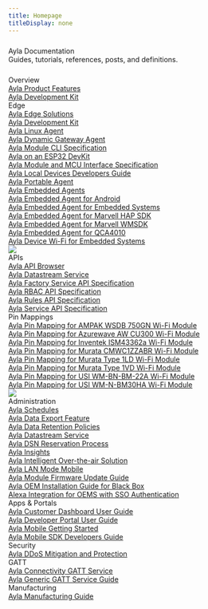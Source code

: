 ```yaml
---
title: Homepage
titleDisplay: none
---
```


<div class="row" style="margin: 24px 0px;">
<div class="col-md-12">
<div class="tagline text-center">Ayla Documentation</div>
<div class="text-center">Guides, tutorials, references, posts, and definitions.</div>
</div>
</div>

<div class="row" style="margin: 24px 0px;">

<div class="col-lg-6 col-md-12 mb-3">
<div class="row">

<div class="col-md-12 mb-3">
<div class="tile">
<div class="tile-title text-center">Overview</div>
<div class="tile-link"><a href="/content/ayla-product-features">Ayla Product Features</a></div>
<div class="tile-link"><a href="/content/ayla-development-kit">Ayla Development Kit</a></div>
</div>
</div>

<div class="col-md-12 mb-3">
<div class="tile">
<div class="tile-title text-center">Edge</div>
<div class="tile-link"><a href="/content/ayla-edge-solutions">Ayla Edge Solutions</a></div>
<div class="tile-link"><a href="/content/ayla-development-kit">Ayla Development Kit</a></div>
<div class="tile-link"><a href="/content/ayla-linux-agent">Ayla Linux Agent</a></div>
<div class="tile-link"><a href="/content/ayla-dynamic-gateway-agent">Ayla Dynamic Gateway Agent</a></div>
<div class="tile-link"><a href="/content/ayla-module-cli-specification">Ayla Module CLI Specification</a></div>
<div class="tile-link"><a href="/content/ayla-on-an-esp32-dev-kit">Ayla on an ESP32 DevKit</a></div>
<div class="tile-link"><a href="/content/ayla-module-and-mcu-interface-specification">Ayla Module and MCU Interface Specification</a></div>
<div class="tile-link"><a href="/content/ayla-local-devices-developers-guide">Ayla Local Devices Developers Guide</a></div>
<div class="tile-link"><a href="/content/ayla-portable-agent">Ayla Portable Agent</a></div>
<div><a data-toggle="collapse" href="#embedded">Ayla Embedded Agents</a></div>
<div class="collapse" id="embedded">
<div class="tile-link"><a href="/content/ayla-embedded-agent-for-android">Ayla Embedded Agent for Android</a></div>
<div class="tile-link"><a href="/content/ayla-embedded-agent-for-embedded-systems">Ayla Embedded Agent for Embedded Systems</a></div>
<div class="tile-link"><a href="/content/ayla-embedded-agent-for-marvell-hap-sdk">Ayla Embedded Agent for Marvell HAP SDK</a></div>
<div class="tile-link"><a href="/content/ayla-embedded-agent-for-marvell-wmsdk">Ayla Embedded Agent for Marvell WMSDK</a></div>
<div class="tile-link"><a href="/content/ayla-embedded-agent-for-qca4010">Ayla Embedded Agent for QCA4010</a></div>
<div class="tile-link"><a href="/content/ayla-device-wi-fi-for-embedded-systems">Ayla Device Wi-Fi for Embedded Systems</a></div>
</div>
</div>
</div>

<div class="col-md-12 mb-3">
<a href="/content/ayla-linux-agent/"><img src="/assets/images/ayla-linux-agent.png" class="img-fluid" style="margin:0 !important;"></a>
</div>

<div class="col-md-12 mb-3">
<div class="tile">
<div class="tile-title text-center">APIs</div>
<div class="tile-link"><a href="/content/ayla-api-browser">Ayla API Browser</a></div>
<div class="tile-link"><a href="/content/ayla-datastream-service">Ayla Datastream Service</a></div>
<div class="tile-link"><a href="/content/ayla-factory-service-api-specification">Ayla Factory Service API Specification</a></div>
<div class="tile-link"><a href="/content/ayla-rbac-api-specification">Ayla RBAC API Specification</a></div>
<div class="tile-link"><a href="/content/ayla-rules-api-specification">Ayla Rules API Specification</a></div>
<div class="tile-link"><a href="/content/ayla-service-api-specification">Ayla Service API Specification</a></div>
</div>
</div>

<div class="col-md-12 mb-3">
<div class="tile">
<div class="tile-title text-center">Pin Mappings</div>
<div class="tile-link"><a href="/content/ayla-pin-mapping-for-ampak-wsdb-750gn-wi-fi-module">Ayla Pin Mapping for AMPAK WSDB 750GN Wi-Fi Module</a></div>
<div class="tile-link"><a href="/content/ayla-pin-mapping-for-azurewave-aw-cu300-wi-fi-module">Ayla Pin Mapping for Azurewave AW CU300 Wi-Fi Module</a></div>
<div class="tile-link"><a href="/content/ayla-pin-mapping-for-inventek-ism43362a-wi-fi-module">Ayla Pin Mapping for Inventek ISM43362a Wi-Fi Module</a></div>
<div class="tile-link"><a href="/content/ayla-pin-mapping-for-murata-cmwc1zzabr-wi-fi-module">Ayla Pin Mapping for Murata CMWC1ZZABR Wi-Fi Module</a></div>
<div class="tile-link"><a href="/content/ayla-pin-mapping-for-murata-type-1ld-wi-fi-module">Ayla Pin Mapping for Murata Type 1LD Wi-Fi Module</a></div>
<div class="tile-link"><a href="/content/ayla-pin-mapping-for-murata-type-1vd-wi-fi-module">Ayla Pin Mapping for Murata Type 1VD Wi-Fi Module</a></div>
<div class="tile-link"><a href="/content/ayla-pin-mapping-for-murata-type-1vd-wi-fi-module">Ayla Pin Mapping for USI WM-BN-BM-22A Wi-Fi Module</a></div>
<div class="tile-link"><a href="/content/ayla-pin-mapping-for-usi-wm-n-bm30ha-wi-fi-module">Ayla Pin Mapping for USI WM-N-BM30HA Wi-Fi Module</a></div>
</div>
</div>

</div>
</div>

<div class="col-lg-6 col-md-12 mb-3">
<div class="row">

<div class="col-md-12 mb-3">
<a href="/content/ayla-development-kit/"><img src="/assets/images/ayla-development-kit.png" class="img-fluid" style="margin:0 !important;"></a>
</div>

<div class="col-md-12 mb-3">
<div class="tile">
<div class="tile-title text-center">Administration</div>
<div class="tile-link"><a href="/content/ayla-schedules">Ayla Schedules</a></div>
<div class="tile-link"><a href="/content/ayla-data-export-feature-for-device-events">Ayla Data Export Feature</a></div>
<div class="tile-link"><a href="/content/ayla-data-retention-policies">Ayla Data Retention Policies</a></div>
<div class="tile-link"><a href="/content/ayla-datastream-service">Ayla Datastream Service</a></div>
<div class="tile-link"><a href="/content/ayla-dsn-reservation-process">Ayla DSN Reservation Process</a></div>
<div class="tile-link"><a href="/content/ayla-insights">Ayla Insights</a></div>
<div class="tile-link"><a href="/content/ayla-intelligent-over-the-air-solution">Ayla Intelligent Over-the-air Solution</a></div>
<div class="tile-link"><a href="/content/ayla-lan-mode-mobile">Ayla LAN Mode Mobile</a></div>
<div class="tile-link"><a href="/content/ayla-module-firmware-update-guide">Ayla Module Firmware Update Guide</a></div>
<div class="tile-link"><a href="/content/ayla-oem-installation-guide-for-black-box">Ayla OEM Installation Guide for Black Box</a></div>
<div class="tile-link"><a href="/content/alexa-integration-for-oems-with-sso-authentication">Alexa Integration for OEMS with SSO Authentication</a></div>
</div>
</div>

<div class="col-md-12 mb-3">
<div class="tile">
<div class="tile-title text-center">Apps &amp; Portals</div>
<div class="tile-link"><a href="/content/ayla-customer-dashboard-user-guide">Ayla Customer Dashboard User Guide</a></div>
<div class="tile-link"><a href="/content/ayla-developer-portal-user-guide">Ayla Developer Portal User Guide</a></div>
<div class="tile-link"><a href="/content/ayla-mobile-getting-started">Ayla Mobile Getting Started</a></div>
<div class="tile-link"><a href="/content/ayla-mobile-sdk-developers-guide">Ayla Mobile SDK Developers Guide</a></div>
</div>
</div>

<div class="col-md-12 mb-3">
<div class="tile">
<div class="tile-title text-center">Security</div>
<div class="tile-link"><a href="/content/ayla-ddos-mitigation-and-protection">Ayla DDoS Mitigation and Protection</a></div>
</div>
</div>

<div class="col-md-12 mb-3">
<div class="tile">
<div class="tile-title text-center">GATT</div>
<div class="tile-link"><a href="/content/ayla-connectivity-gatt-service">Ayla Connectivity GATT Service</a></div>
<div class="tile-link"><a href="/content/ayla-generic-gatt-service-guide">Ayla Generic GATT Service Guide</a></div>
</div>
</div>

<div class="col-md-12 mb-3">
<div class="tile">
<div class="tile-title text-center">Manufacturing</div>
<div class="tile-link"><a href="/content/ayla-manufacturing-guide">Ayla Manufacturing Guide</a></div>
</div>
</div>

</div>
</div>

</div>
